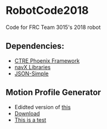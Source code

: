 # RobotCode2018
Code for FRC Team 3015's 2018 robot

## Dependencies:
* [CTRE Phoenix Framework](http://www.ctr-electronics.com/hro.html#product_tabs_technical_resources)
* [navX Libraries](https://www.kauailabs.com/public_files/navx-mxp/navx-mxp.zip)
* [JSON-Simple](https://drive.google.com/open?id=188naQ8WDw7zlc8RGCrY_azCPX_wL7d6S)

## Motion Profile Generator
* Edidted version of [this](https://github.com/vannaka/Motion_Profile_Generator)
* [Download](https://drive.google.com/open?id=10KINa6uWYdMgwD4EWw0xhPPwYrNcUu8u)
* [This is a test](https://drive.google.com/open?id=1z5ccneNORENjUyTTYRvgL2G1wVxaRuEt)
